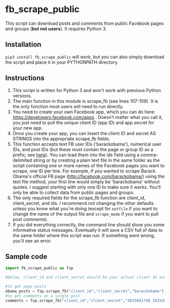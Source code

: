 # fb_scrape_public

This script can download posts and comments from public Facebook pages and groups (__but not users__). It requires Python 3.

Installation
------------

``pip3 install fb_scrape_public`` will work, but you can also simply download the script and place it in your PYTHONPATH directory.

Instructions
------------

1.    This script is written for Python 3 and won't work with previous Python versions.
2.    The main function in this module is scrape_fb (see lines 107-109). It is the only function most users will need to run directly.
3.    You need to create your own Facebook app, which you can do here: https://developers.facebook.com/apps . Doesn't matter what you call it, you just need to pull the unique client ID (app ID) and app secret for your new app.
4.    Once you create your app, you can insert the client ID and secret AS STRINGS into the appropriate scrape_fb fields. 
5.    This function accepts text FB user IDs ('barackobama'), numerical user IDs, and post IDs (but these must contain the page or group ID as a prefix; see [here](https://stackoverflow.com/questions/31353591/how-should-we-retrieve-an-individual-post-now-that-post-id-is-deprecated-in-v)). You can load them into the ids field using a comma-delimited string or by creating a plain text file in the same folder as the script containing one or more names of the Facebook pages you want to scrape, one ID per line. For example, if you wanted to scrape Barack Obama's official FB page (http://facebook.com/barackobama/) using the text file method, your first line would simply be 'barackobama' without quotes. I suggest starting with only one ID to make sure it works. You'll only be able to collect data from public pages and groups.
6.    The only required fields for the scrape_fb function are client_id, client_secret, and ids. I recommend not changing the other defaults unless you know what you're doing (except for ```outfile``` if you want to change the name of the output file and ```scrape_mode``` if you want to pull post comments).
7.    If you did everything correctly, the command line should show you some informative status messages. Eventually it will save a CSV full of data to the same folder where this script was run. If something went wrong, you'll see an error.

Sample code
-----------

```python
import fb_scrape_public as fsp

#below, client_id and client_secret should be your actual client ID and secret

#to get page posts
obama_posts = fsp.scrape_fb("client_id","client_secret","barackobama") 
#to get comments on a single post
comments = fsp.scrape_fb("client_id","client_secret","6815841748_10154508876046749",scrape_mode="comments") 
```
